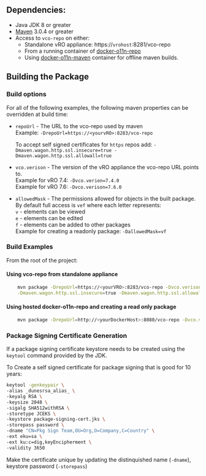 ## Dependencies:
 * Java JDK 8 or greater
 * [Maven](https://maven.apache.org/) 3.0.4 or greater
 * Access to `vco-repo` on either:
     * Standalone vRO appliance:  https://`vrohost`:8281/vco-repo
     * From a running container of [docker-o11n-repo](https://github.com/dlinsley/docker-o11n-repo)
     * Using [docker-o11n-maven](https://github.com/dlinsley/docker-o11n-maven) container for offline maven builds.


## Building the Package
### Build options

For all of the following examples, the following maven properties can be overridden at build time:
* `repoUrl` - The URL to the vco-repo used by maven<br>
    Example:  `-DrepoUrl=https://<yourvRO>:8283/vco-repo`

    To accept self signed certificates for `https` repos add: `-Dmaven.wagon.http.ssl.insecure=true -Dmaven.wagon.http.ssl.allowall=true`

* `vco.verison` - The version of the vRO appliance the vco-repo URL points to.<br>
    Example for vRO 7.4:  `-Dvco.verion=7.4.0`<br> 
    Example for vRO 7.6:  `-Dvco.verison=7.6.0`

* `allowedMask` - The permissions allowed for objects in the built package.  By default full access is `vef` where each letter represents:<br>
    `v` - elements can be viewed<br>
    `e` - elements can be edited<br>
    `f` - elements can be added to other packages<br>
    Example for creating a readonly package: `-DallowedMask=vf`



### Build Examples
From the root of the project:

#### Using vco-repo from standalone appliance
```bash
    mvn package -DrepoUrl=https://<yourVRO>:8283/vco-repo -Dvco.verison=7.6.0 \
    -Dmaven.wagon.http.ssl.insecure=true -Dmaven.wagon.http.ssl.allowall=true
```

#### Using hosted docker-o11n-repo and creating a read only package
```bash
    mvn package -DrepoUrl=http://<yourDockerHost>:8080/vco-repo -Dvco.verison=7.6.0 -DallowedMask=vf
```


### Package Signing Certificate Generation
If a package signing certificate keystore needs to be created using the `keytool` command provided by the JDK.

To Create a self signed certificate for package signing that is good for 10 years:

``` bash
keytool -genkeypair \
-alias _dunesrsa_alias_ \
-keyalg RSA \
-keysize 2048 \
-sigalg SHA512withRSA \
-storetype JCEKS \
-keystore package-signing-cert.jks \
-storepass password \
-dname "CN=Pkg Sign Team,OU=Org,O=Company,C=Country" \
-ext eku=sa \
-ext ku:c=dig,keyEncipherment \
-validity 3650
```

Make the certificate unique by updating the distinquished name (`-dname`), keystore password (`-storepass`)